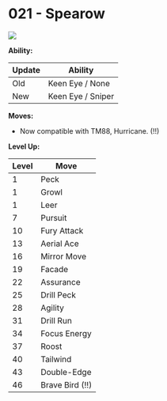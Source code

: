 # 021 - Spearow
![][021]

**Ability:**

Update | Ability
---    | ---
Old    | Keen Eye / None
New    | Keen Eye / Sniper

**Moves:**

 - Now compatible with TM88, Hurricane. (!!)

**Level Up:**

Level | Move
---   | ---
  1   | Peck
  1   | Growl
  1   | Leer
  7   | Pursuit
 10   | Fury Attack
 13   | Aerial Ace
 16   | Mirror Move
 19   | Facade
 22   | Assurance
 25   | Drill Peck
 28   | Agility
 31   | Drill Run
 34   | Focus Energy
 37   | Roost
 40   | Tailwind
 43   | Double-Edge
 46   | Brave Bird (!!)



[021]: /img/pokemon/021.png

